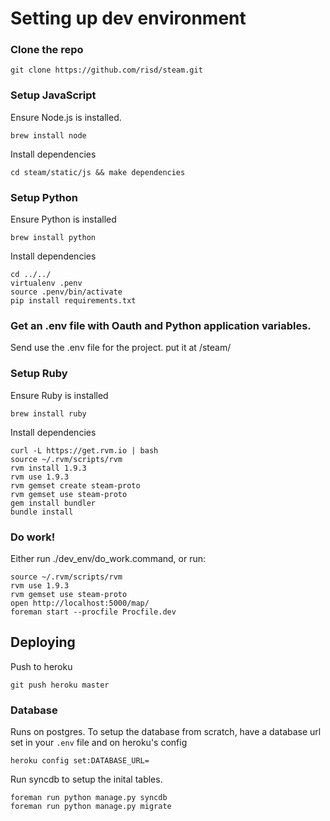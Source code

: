 # Setting up dev environment

### Clone the repo

    git clone https://github.com/risd/steam.git

### Setup JavaScript

Ensure Node.js is installed.
    
    brew install node

Install dependencies

    cd steam/static/js && make dependencies

### Setup Python

Ensure Python is installed

    brew install python

Install dependencies

    cd ../../
    virtualenv .penv
    source .penv/bin/activate
    pip install requirements.txt

### Get an .env file with Oauth and Python application variables.

Send use the .env file for the project. put it at /steam/

### Setup Ruby

Ensure Ruby is installed
    
    brew install ruby

Install dependencies

    curl -L https://get.rvm.io | bash
    source ~/.rvm/scripts/rvm
    rvm install 1.9.3
    rvm use 1.9.3
    rvm gemset create steam-proto
    rvm gemset use steam-proto
    gem install bundler
    bundle install

### Do work!

Either run ./dev_env/do_work.command, or run:

    source ~/.rvm/scripts/rvm
    rvm use 1.9.3
    rvm gemset use steam-proto
    open http://localhost:5000/map/
    foreman start --procfile Procfile.dev

## Deploying

Push to heroku

    git push heroku master

### Database

Runs on postgres. To setup the database from scratch, have a database url set in your `.env` file and on heroku's config

    heroku config set:DATABASE_URL=

Run syncdb to setup the inital tables.

    foreman run python manage.py syncdb
    foreman run python manage.py migrate

